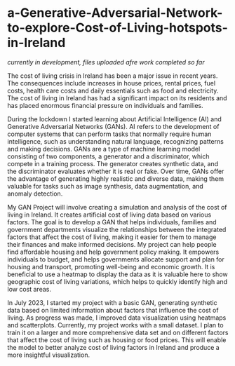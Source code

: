 # a-Generative-Adversarial-Network-to-explore-Cost-of-Living-hotspots-in-Ireland
*currently in development, files uploaded afre work completed so far*

The cost of living crisis in Ireland has been a major issue in recent years. The consequences include increases in house prices, rental prices, fuel costs, health care costs and daily essentials such as food and electricity. The cost of living in Ireland has had a significant impact on its residents and has placed enormous financial pressure on individuals and families.

During the lockdown I started learning about Artificial Intelligence (AI) and Generative Adversarial Networks (GANs). AI refers to the development of computer systems that can perform tasks that normally require human intelligence, such as understanding natural language, recognizing patterns and making decisions. GANs are a type of machine learning model consisting of two components, a generator and a discriminator, which compete in a training process. The generator creates synthetic data, and the discriminator evaluates whether it is real or fake. Over time, GANs offer the advantage of generating highly realistic and diverse data, making them valuable for tasks such as image synthesis, data augmentation, and anomaly detection.

My GAN Project will involve creating a simulation and analysis of the cost of living in Ireland. It creates artificial cost of living data based on various factors. The goal is to develop a GAN that helps individuals, families and government departments visualize the relationships between the integrated factors that affect the cost of living, making it easier for them to manage their finances and make informed decisions. My project can help people find affordable housing and help government policy making. It empowers individuals to budget, and helps governments allocate support and plan for housing and transport, promoting well-being and economic growth. It is beneficial to use a heatmap to display the data as it is valuable here to show geographic cost of living variations, which helps to quickly identify high and low cost areas.

In July 2023, I started my project with a basic GAN, generating synthetic data based on limited information about factors that influence the cost of living. As progress was made, I improved data visualization using heatmaps and scatterplots. Currently, my project works with a small dataset. I plan to train it on a larger and more comprehensive data set and on different factors that affect the cost of living such as housing or food prices. This will enable the model to better analyze cost of living factors in Ireland and produce a more insightful visualization.
